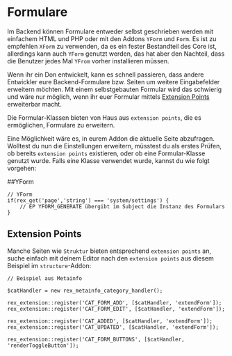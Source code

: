 # Formulare

Im Backend können Formulare entweder selbst geschrieben werden mit einfachem HTML und PHP oder mit den Addons `YForm` und `Form`. Es ist zu empfehlen `XForm` zu verwenden, da es ein fester Bestandteil des Core ist, allerdings kann auch `YForm` genutzt werden, das hat aber den Nachteil, dass die Benutzer jedes Mal `YFrom` vorher installieren müssen.

Wenn ihr ein Don entwickelt, kann es schnell passieren, dass andere Entwickler eure Backend-Formulare bzw. Seiten um weitere Eingabefelder erweitern möchten. Mit einem selbstgebauten Formular wird das schwierig und wäre nur möglich, wenn ihr euer Formular mittels [Extension Points](../extension_points/0.README.md) erweiterbar macht. 

Die Formular-Klassen bieten von Haus aus `extension points`, die es ermöglichen, Formulare zu erweitern.

Eine Möglichkeit wäre es, in eurem Addon die aktuelle Seite abzufragen. Wolltest du nun die Einstellungen erweitern, müsstest du als erstes Prüfen, ob bereits `extension points` existieren, oder ob eine Formular-Klasse genutzt wurde. Falls eine Klasse verwendet wurde, kannst du wie folgt vorgehen:

##YForm

```
// YForm
if(rex_get('page','string') === 'system/settings') {
	// EP YFORM_GENERATE übergibt im Subject die Instanz des Formulars
}

```

## Extension Points

Manche Seiten wie `Struktur` bieten entsprechend `extension points` an, suche einfach mit deinem Editor nach den `extension points` aus diesem Beispiel im `structure`-Addon:


```
// Beispiel aus Metainfo

$catHandler = new rex_metainfo_category_handler();

rex_extension::register('CAT_FORM_ADD', [$catHandler, 'extendForm']);
rex_extension::register('CAT_FORM_EDIT', [$catHandler, 'extendForm']);

rex_extension::register('CAT_ADDED', [$catHandler, 'extendForm']);
rex_extension::register('CAT_UPDATED', [$catHandler, 'extendForm']);

rex_extension::register('CAT_FORM_BUTTONS', [$catHandler, 'renderToggleButton']);
```
